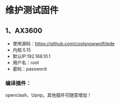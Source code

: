 

# 维护测试固件
## 1、AX3600
- 使用源码：https://github.com/coolsnowwolf/lede
- 内核:5.15
- 默认IP:192.168.10.1
- 用户名：root
- 密码：password

### 编译插件：
openclash、Upnp。其他插件可随意增加！


